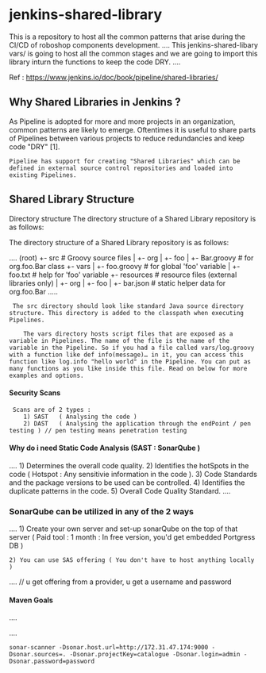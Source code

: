 # jenkins-shared-library

This is a repository to host all the common patterns that arise during the CI/CD of roboshop components development.
....
This jenkins-shared-libary vars/ is going to host all the common stages and we are going to import this library inturn the functions to keep the code DRY.
....

Ref : https://www.jenkins.io/doc/book/pipeline/shared-libraries/ 

## Why Shared Libraries in Jenkins ?

As Pipeline is adopted for more and more projects in an organization, common patterns are likely to emerge. Oftentimes it is useful to share parts of Pipelines between various projects to reduce redundancies and keep code "DRY" [1].

    Pipeline has support for creating "Shared Libraries" which can be defined in external source control repositories and loaded into existing Pipelines.

## Shared Library Structure

Directory structure The directory structure of a Shared Library repository is as follows:

The directory structure of a Shared Library repository is as follows:

....
      (root)
      +- src                     # Groovy source files
      |   +- org
      |       +- foo
      |           +- Bar.groovy  # for org.foo.Bar class
      +- vars
      |   +- foo.groovy          # for global 'foo' variable
      |   +- foo.txt             # help for 'foo' variable
      +- resources               # resource files (external libraries only)
      |   +- org
      |       +- foo
      |           +- bar.json    # static helper data for org.foo.Bar
.....

     The src directory should look like standard Java source directory structure. This directory is added to the classpath when executing Pipelines.

        The vars directory hosts script files that are exposed as a variable in Pipelines. The name of the file is the name of the variable in the Pipeline. So if you had a file called vars/log.groovy with a function like def info(message)…​ in it, you can access this function like log.info "hello world" in the Pipeline. You can put as many functions as you like inside this file. Read on below for more examples and options.

#### Security Scans

     Scans are of 2 types :
        1) SAST   ( Analysing the code )
        2) DAST   ( Analysing the application through the endPoint / pen testing ) // pen testing means penetration testing

#### Why do i need Static Code Analysis (SAST : SonarQube )
....
      1) Determines the overall code quality.
      2) Identifies the hotSpots in the code ( Hotspot : Any sensitivie information in the code ).
      3) Code Standards and the package versions to be used can be controlled.
      4) Identifies the duplicate patterns in the code.
      5) Overall Code Quality Standard.
....

### SonarQube can be utilized in any of the 2 ways
....
    1) Create your own server and set-up sonarQube on the top of that server ( Paid tool : 1 month : In free version, you'd get embedded Portgress DB ) 

    2) You can use SAS offering ( You don't have to host anything locally )
....  // u get offering from a provider, u get a username and password

#### Maven Goals
....
     
....
    

    sonar-scanner -Dsonar.host.url=http://172.31.47.174:9000 -Dsonar.sources=. -Dsonar.projectKey=catalogue -Dsonar.login=admin -Dsonar.password=password